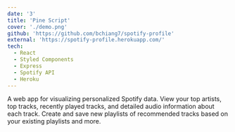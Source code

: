 ```yaml
---
date: '3'
title: 'Pine Script'
cover: './demo.png'
github: 'https://github.com/bchiang7/spotify-profile'
external: 'https://spotify-profile.herokuapp.com/'
tech:
  - React
  - Styled Components
  - Express
  - Spotify API
  - Heroku
---
```


A web app for visualizing personalized Spotify data. View your top artists, top tracks, recently played tracks, and detailed audio information about each track. Create and save new playlists of recommended tracks based on your existing playlists and more.
